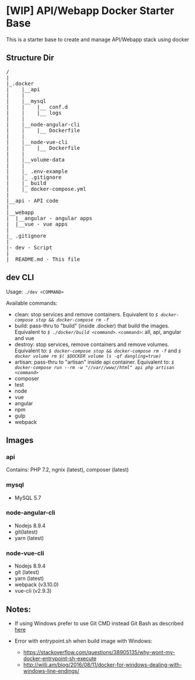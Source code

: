 # [WIP] API/Webapp Docker Starter Base

This is a starter base to create and manage API/Webapp stack using docker

## Structure Dir
<pre>
/
|
|_.docker
|    |__api
|    |
|    |__mysql
|    |    |__ conf.d
|    |    |__ logs
|    |
|    |__node-angular-cli
|    |    |__ Dockerfile
|    |
|    |__node-vue-cli
|    |    |__ Dockerfile
|    |
|    |__volume-data
|    |
|    |_ .env-example
|    |_ .gitignore
|    |_ build
|    |_ docker-compose.yml
|
|__api - API code
|
|__webapp
|  |__angular - angular apps
|  |__vue - vue apps
|
|_ .gitignore
|
|- dev - Script
|
|_ README.md - This file
</pre> 

## dev CLI

Usage: `./dev <COMMAND>`

Available commands:
 - clean: stop services and remove containers. Equivalent to *`$ docker-compose stop && docker-compose rm -f`*
 - build: pass-thru to "build" (inside .docker) that build the images. Equivalent to *`$ ./docker/build <command>`*. `<command>`: all, api, angular and vue
 - destroy: stop services, remove containers and remove volumes. Equivalent to: *`$ docker-compose stop && docker-compose rm -f`* and *`$ docker volume rm $( $DOCKER volume ls -qf dangling=true)`*
- artisan: pass-thru to "artisan" inside api container. Equivalent to: *`$ docker-compose run --rm -w "//var//www//html" api php artisan <command>`*
 - composer
 - test
 - node
 - vue
 - angular
 - npm
 - gulp
 - webpack 
        

## Images
### api
Contains: PHP 7.2, ngnix (latest), composer (latest)

### mysql
- MySQL 5.7
### node-angular-cli
- Nodejs 8.9.4
- git(latest)
- yarn (latest)
### node-vue-cli
- Nodejs 8.9.4
- git (latest)
- yarn (latest)
- webpack (v3.10.0)
- vue-cli (v2.9.3)


## Notes:
- If using Windows prefer to use Git CMD instead Git Bash as described [here](http://willi.am/blog/2016/08/08/docker-for-windows-interactive-sessions-in-mintty-git-bash/)

- Error with entrypoint.sh when build image with Windows: 
    - https://stackoverflow.com/questions/38905135/why-wont-my-docker-entrypoint-sh-execute
    - http://willi.am/blog/2016/08/11/docker-for-windows-dealing-with-windows-line-endings/